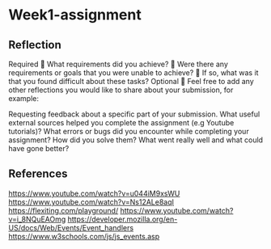 # Week1-assignment
## Reflection

Required
🎯 What requirements did you achieve?
🎯 Were there any requirements or goals that you were unable to achieve?
🎯 If so, what was it that you found difficult about these tasks?
Optional
🏹 Feel free to add any other reflections you would like to share about your submission, for example:

Requesting feedback about a specific part of your submission.
What useful external sources helped you complete the assignment (e.g Youtube tutorials)?
What errors or bugs did you encounter while completing your assignment? How did you solve them?
What went really well and what could have gone better?

## References
https://www.youtube.com/watch?v=u044iM9xsWU
https://www.youtube.com/watch?v=Ns12ALe8aqI
https://flexiting.com/playground/
https://www.youtube.com/watch?v=i_8NQuEAOmg
https://developer.mozilla.org/en-US/docs/Web/Events/Event_handlers
https://www.w3schools.com/js/js_events.asp